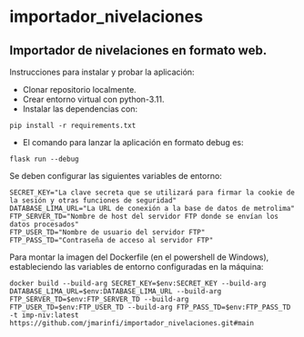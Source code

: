 # importador_nivelaciones

## Importador de nivelaciones en formato web.

Instrucciones para instalar y probar la aplicación:

- Clonar repositorio localmente.
- Crear entorno virtual con python-3.11.
- Instalar las dependencias con:

```console
pip install -r requirements.txt
```

- El comando para lanzar la aplicación en formato debug es:

```console
flask run --debug
```

Se deben configurar las siguientes variables de entorno:

```console
SECRET_KEY="La clave secreta que se utilizará para firmar la cookie de la sesión y otras funciones de seguridad"
DATABASE_LIMA_URL="La URL de conexión a la base de datos de metrolima"
FTP_SERVER_TD="Nombre de host del servidor FTP donde se envían los datos procesados"
FTP_USER_TD="Nombre de usuario del servidor FTP"
FTP_PASS_TD="Contraseña de acceso al servidor FTP"
```

Para montar la imagen del Dockerfile (en el powershell de Windows), estableciendo las variables de entorno configuradas en la máquina:

```console
docker build --build-arg SECRET_KEY=$env:SECRET_KEY --build-arg DATABASE_LIMA_URL=$env:DATABASE_LIMA_URL --build-arg FTP_SERVER_TD=$env:FTP_SERVER_TD --build-arg FTP_USER_TD=$env:FTP_USER_TD --build-arg FTP_PASS_TD=$env:FTP_PASS_TD -t imp-niv:latest https://github.com/jmarinfi/importador_nivelaciones.git#main
```
